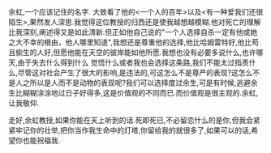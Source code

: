 <p>余虹,一个应该记住的名字.&nbsp;大致看了他的&lt;一个人的百年&gt;以及&lt;有一种爱我们还很陌生&gt;,果然发人深思.我觉得这位教授的归西还是使我越想越模糊.他对死亡的理解比我深刻,阐述得又是如此清新.但正如他自己说的"一个人选择自杀一定有他或她之大不幸的根由，他人哪里知道",我想还是尊重他的选择,他比哈姆雷特好,他比苟且偷生的人好,但愿他能在天空的彼岸能如他所愿.我想也没有必要多说什么,也许哪天,由于失去什么得到什么 觉悟什么或者我也会选择这条路,我们不能太过指责什么,尽管这对社会产生了很大的影响,是违法的,可这怎么不是尊严的表现?这怎么不是人之所以是人而不是动物的表现呢?我们可以选择度过余生,可是有时候,逃避余生比糊糊涂涂地过日子好得多,这是价值观的不同而已.而价值观是很主观的.余虹,让我敬仰.</p><p>走好,余虹教授,如果你能在天上听到的话.死即死已,不必留恋什么的是你,但我会紧紧牢记你的壮举,把你当作我生命中的灯塔,你留给我的就很多了,如果可以的话,希望你也能祝福我.</p>